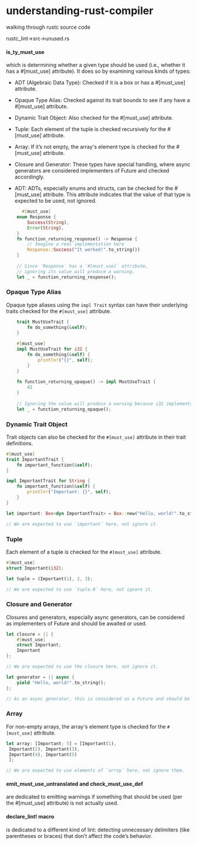 
# understanding-rust-compiler
walking through rustc source code  

rustc_lint->src->unused.rs


#### is_ty_must_use 

which is determining whether a given type should be used (i.e., whether it has a #[must_use] attribute). It does so by examining various kinds of types:

- ADT (Algebraic Data Type): Checked if it is a box or has a #[must_use] attribute.
- Opaque Type Alias: Checked against its trait bounds to see if any have a #[must_use] attribute.
- Dynamic Trait Object: Also checked for the #[must_use] attribute.
- Tuple: Each element of the tuple is checked recursively for the #[must_use] attribute.
- Array: If it’s not empty, the array's element type is checked for the #[must_use] attribute.
- Closure and Generator: These types have special handling, where async generators are considered implementers of Future and checked accordingly.


- ADT:
  ADTs, especially enums and structs, can be checked for the #[must_use] attribute. This attribute indicates that the value of that type is expected to be used, not ignored.
 
```rust
      #[must_use]
    enum Response {
        Success(String),
        Error(String),
    }
    fn function_returning_response() -> Response {
        // Imagine a real implementation here
        Response::Success("It worked!".to_string())
    }
    
    // Since `Response` has a `#[must_use]` attribute,
    // ignoring its value will produce a warning.
    let _ = function_returning_response();

```
### Opaque Type Alias

Opaque type aliases using the `impl Trait` syntax can have their underlying traits checked for the `#[must_use]` attribute.

```rust
    trait MustUseTrait {
        fn do_something(&self);
    }
    
    #[must_use]
    impl MustUseTrait for i32 {
        fn do_something(&self) {
            println!("{}", self);
        }
    }
    
    fn function_returning_opaque() -> impl MustUseTrait {
        42
    }
    
    // Ignoring the value will produce a warning because i32 implements a #[must_use] trait.
    let _ = function_returning_opaque();
```


### Dynamic Trait Object

Trait objects can also be checked for the `#[must_use]` attribute in their trait definitions.


```rust
#[must_use]
trait ImportantTrait {
    fn important_function(&self);
}

impl ImportantTrait for String {
    fn important_function(&self) {
        println!("Important: {}", self);
    }
}

let important: Box<dyn ImportantTrait> = Box::new("Hello, world!".to_string());

// We are expected to use `important` here, not ignore it.


```


### Tuple

Each element of a tuple is checked for the `#[must_use]` attribute.
```rust
#[must_use]
struct Important(i32);

let tuple = (Important(1), 2, 3);

// We are expected to use `tuple.0` here, not ignore it.

```

### Closure and Generator

Closures and generators, especially async generators, can be considered as implementers of Future and should be awaited or used.

```rust
let closure = || {
    #[must_use]
    struct Important;
    Important
};

// We are expected to use the closure here, not ignore it.

let generator = || async {
    yield "Hello, world!".to_string();
};

// As an async generator, this is considered as a Future and should be awaited or used.

```

### Array

For non-empty arrays, the array's element type is checked for the `#[must_use]` attribute.

```rust
let array: [Important; 5] = [Important(1),
 Important(2), Important(3), 
 Important(4), Important(5)
 ];

// We are expected to use elements of `array` here, not ignore them.
```


#### emit_must_use_untranslated and check_must_use_def 

are dedicated to emitting warnings if something that should be used (per the #[must_use] attribute) is not actually used.

#### declare_lint! macro

is dedicated to a different kind of lint: detecting unnecessary delimiters (like parentheses or braces) that don’t affect the code’s behavior.
